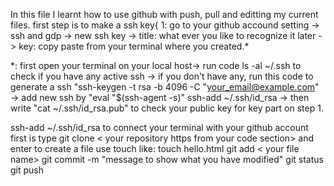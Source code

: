 In this file I learnt how to use github with push, pull and editting my current files.
first step is to make a ssh key{
1: go to your github accound setting -> ssh and gdp -> new ssh key -> title: what ever you like to recognize it later -> key: copy paste from your terminal where you created.*

*: first open your terminal on your local host-> run code ls -al ~/.ssh to check if you have any active ssh -> if you don't have any, run this code to generate a ssh "ssh-keygen -t rsa -b 4096 -C "your_email@example.com" -> add new ssh by "eval "$(ssh-agent -s)" ssh-add ~/.ssh/id_rsa -> then write "cat ~/.ssh/id_rsa.pub" to check your public key for key part on step 1.

ssh-add ~/.ssh/id_rsa
to connect your terminal with your github account first is type git clone < your repository https from your code section> and enter 
to create a file use touch like: touch hello.html
git add < your file name>
git commit -m "message to show what you have modified"
git status
git push

